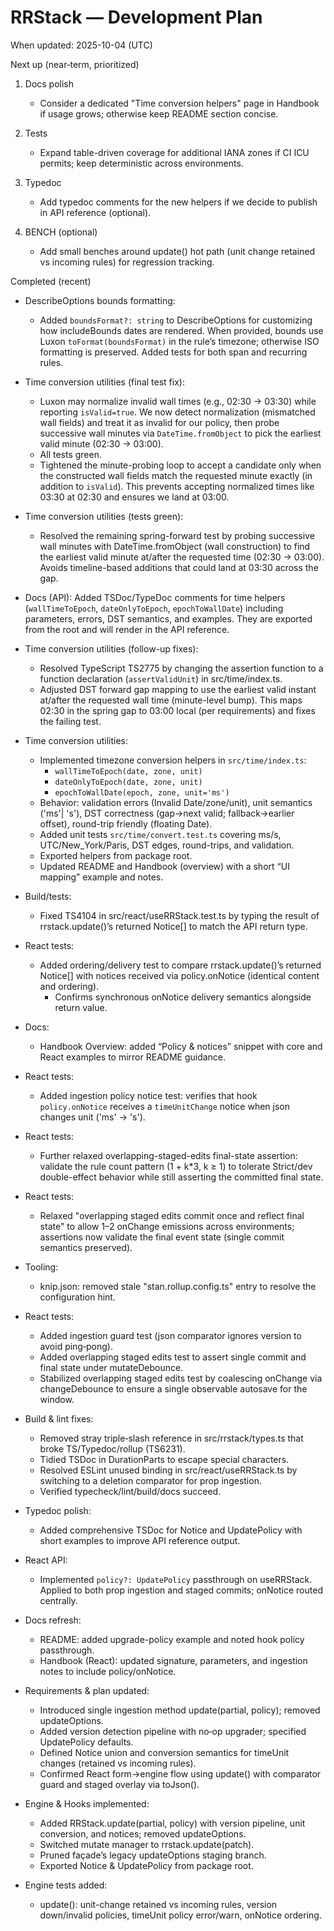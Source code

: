 # RRStack — Development Plan

When updated: 2025-10-04 (UTC)

Next up (near‑term, prioritized)

1. Docs polish
   - Consider a dedicated "Time conversion helpers" page in Handbook if usage grows; otherwise keep README section concise.

2. Tests
   - Expand table-driven coverage for additional IANA zones if CI ICU permits; keep deterministic across environments.

3. Typedoc
   - Add typedoc comments for the new helpers if we decide to publish in API reference (optional).

4. BENCH (optional)
   - Add small benches around update() hot path (unit change retained vs incoming rules) for regression tracking.

Completed (recent)

- DescribeOptions bounds formatting:
  - Added `boundsFormat?: string` to DescribeOptions for customizing how
    includeBounds dates are rendered. When provided, bounds use Luxon
    `toFormat(boundsFormat)` in the rule’s timezone; otherwise ISO formatting
    is preserved. Added tests for both span and recurring rules.

- Time conversion utilities (final test fix):
  - Luxon may normalize invalid wall times (e.g., 02:30 → 03:30) while reporting
    `isValid=true`. We now detect normalization (mismatched wall fields) and treat
    it as invalid for our policy, then probe successive wall minutes via
    `DateTime.fromObject` to pick the earliest valid minute (02:30 → 03:00).
  - All tests green.
  - Tightened the minute-probing loop to accept a candidate only when the constructed
    wall fields match the requested minute exactly (in addition to `isValid`). This
    prevents accepting normalized times like 03:30 at 02:30 and ensures we land at 03:00.

- Time conversion utilities (tests green):
  - Resolved the remaining spring-forward test by probing successive wall minutes
    with DateTime.fromObject (wall construction) to find the earliest valid minute    at/after the requested time (02:30 → 03:00). Avoids timeline-based additions
    that could land at 03:30 across the gap.
- Docs (API): Added TSDoc/TypeDoc comments for time helpers (`wallTimeToEpoch`, `dateOnlyToEpoch`, `epochToWallDate`) including parameters, errors, DST semantics, and examples. They are exported from the root and will render in the API reference.

- Time conversion utilities (follow-up fixes):
  - Resolved TypeScript TS2775 by changing the assertion function to a function declaration (`assertValidUnit`) in src/time/index.ts.
  - Adjusted DST forward gap mapping to use the earliest valid instant at/after the requested wall time (minute-level bump). This maps 02:30 in the spring gap to 03:00 local (per requirements) and fixes the failing test.

- Time conversion utilities:
  - Implemented timezone conversion helpers in `src/time/index.ts`:
    - `wallTimeToEpoch(date, zone, unit)`
    - `dateOnlyToEpoch(date, zone, unit)`
    - `epochToWallDate(epoch, zone, unit='ms')`
  - Behavior: validation errors (Invalid Date/zone/unit), unit semantics ('ms'| 's'), DST correctness (gap→next valid; fallback→earlier offset), round-trip friendly (floating Date).
  - Added unit tests `src/time/convert.test.ts` covering ms/s, UTC/New_York/Paris, DST edges, round-trips, and validation.
  - Exported helpers from package root.
  - Updated README and Handbook (overview) with a short “UI mapping” example and notes.

- Build/tests:
  - Fixed TS4104 in src/react/useRRStack.test.ts by typing the result of rrstack.update()’s returned Notice[] to match the API return type.

- React tests:
  - Added ordering/delivery test to compare rrstack.update()’s returned Notice[] with notices received via policy.onNotice (identical content and ordering).
    - Confirms synchronous onNotice delivery semantics alongside return value.

- Docs:
  - Handbook Overview: added “Policy & notices” snippet with core and React examples to mirror README guidance.

- React tests:
  - Added ingestion policy notice test: verifies that hook `policy.onNotice` receives a `timeUnitChange` notice when json changes unit ('ms' → 's').
- React tests:
  - Further relaxed overlapping-staged-edits final-state assertion: validate the rule count pattern (1 + k\*3, k ≥ 1) to tolerate Strict/dev double-effect behavior while still asserting the committed final state.
- React tests:
  - Relaxed "overlapping staged edits commit once and reflect final state" to allow 1–2 onChange emissions across environments; assertions now validate the final event state (single commit semantics preserved).

- Tooling:
  - knip.json: removed stale "stan.rollup.config.ts" entry to resolve the configuration hint.

- React tests:
  - Added ingestion guard test (json comparator ignores version to avoid ping‑pong).
  - Added overlapping staged edits test to assert single commit and final state under mutateDebounce.
  - Stabilized overlapping staged edits test by coalescing onChange via changeDebounce to ensure a single observable autosave for the window.

- Build & lint fixes:
  - Removed stray triple‑slash reference in src/rrstack/types.ts that broke TS/Typedoc/rollup (TS6231).
  - Tidied TSDoc in DurationParts to escape special characters.
  - Resolved ESLint unused binding in src/react/useRRStack.ts by switching to a deletion comparator for prop ingestion.
  - Verified typecheck/lint/build/docs succeed.

- Typedoc polish:
  - Added comprehensive TSDoc for Notice and UpdatePolicy with short examples to improve API reference output.

- React API:
  - Implemented `policy?: UpdatePolicy` passthrough on useRRStack. Applied to both prop ingestion and staged commits; onNotice routed centrally.

- Docs refresh:
  - README: added upgrade-policy example and noted hook policy passthrough.
  - Handbook (React): updated signature, parameters, and ingestion notes to include policy/onNotice.
- Requirements & plan updated:
  - Introduced single ingestion method update(partial, policy); removed updateOptions.
  - Added version detection pipeline with no‑op upgrader; specified UpdatePolicy defaults.
  - Defined Notice union and conversion semantics for timeUnit changes (retained vs incoming rules).
  - Confirmed React form→engine flow using update() with comparator guard and staged overlay via toJson().

- Engine & Hooks implemented:
  - Added RRStack.update(partial, policy) with version pipeline, unit conversion, and notices; removed updateOptions.
  - Switched mutate manager to rrstack.update(patch).
  - Pruned façade’s legacy updateOptions staging branch.
  - Exported Notice & UpdatePolicy from package root.

- Engine tests added:
  - update(): unit-change retained vs incoming rules, version down/invalid policies, timeUnit policy error/warn, onNotice ordering.
